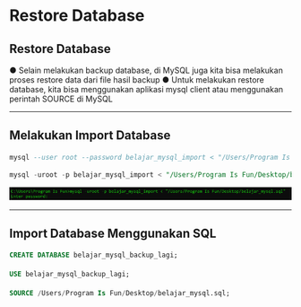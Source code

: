 # Restore Database

## Restore Database

● Selain melakukan backup database, di MySQL juga kita bisa melakukan proses restore data dari file hasil backup
● Untuk melakukan restore database, kita bisa menggunakan aplikasi mysql client atau menggunakan perintah SOURCE di MySQL 

---

## Melakukan Import Database

```sql
mysql --user root --password belajar_mysql_import < "/Users/Program Is Fun/Desktop/belajar_mysql.sql";
```

```sql
mysql -uroot -p belajar_mysql_import < "/Users/Program Is Fun/Desktop/belajar_mysql.sql";
```

![1](../assets/img/45/1.png)

---

## Import Database Menggunakan SQL

```sql
CREATE DATABASE belajar_mysql_backup_lagi;

USE belajar_mysql_backup_lagi;

SOURCE /Users/Program Is Fun/Desktop/belajar_mysql.sql;
```

